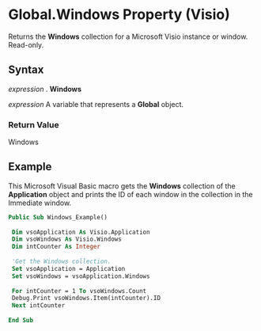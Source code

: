 
# Global.Windows Property (Visio)

Returns the  **Windows** collection for a Microsoft Visio instance or window. Read-only.


## Syntax

 _expression_ . **Windows**

 _expression_ A variable that represents a **Global** object.


### Return Value

Windows


## Example

This Microsoft Visual Basic macro gets the  **Windows** collection of the **Application** object and prints the ID of each window in the collection in the Immediate window.


```vb
Public Sub Windows_Example() 
 
 Dim vsoApplication As Visio.Application 
 Dim vsoWindows As Visio.Windows 
 Dim intCounter As Integer 
 
 'Get the Windows collection. 
 Set vsoApplication = Application 
 Set vsoWindows = vsoApplication.Windows 
 
 For intCounter = 1 To vsoWindows.Count 
 Debug.Print vsoWindows.Item(intCounter).ID 
 Next intCounter 
 
End Sub
```

